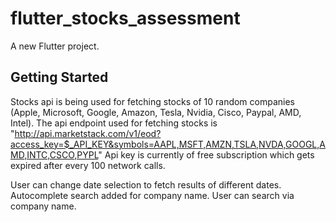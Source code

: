 # flutter_stocks_assessment

A new Flutter project.

## Getting Started


Stocks api is being used for fetching stocks of 10 random companies (Apple, Microsoft, Google, Amazon, Tesla, Nvidia, Cisco, Paypal, AMD, Intel).
The api endpoint used for fetching stocks is "http://api.marketstack.com/v1/eod?access_key=$_API_KEY&symbols=AAPL,MSFT,AMZN,TSLA,NVDA,GOOGL,AMD,INTC,CSCO,PYPL"
Api key is currently of free subscription which gets expired after every 100 network calls.

User can change date selection to fetch results of different dates.
Autocomplete search added for company name. User can search via company name.
